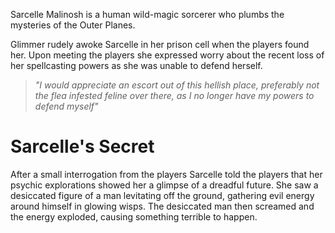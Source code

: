 Sarcelle Malinosh is a human wild-magic sorcerer who plumbs the mysteries of the Outer Planes.

Glimmer rudely awoke Sarcelle in her prison cell when the players found her. Upon meeting the players she expressed worry about the recent loss of her spellcasting powers as she was unable to defend herself. 

> *"I would appreciate an escort out of this hellish place, preferably not the flea infested feline over there, as I no longer have my powers to defend myself"*

# Sarcelle's Secret
After a small interrogation from the players Sarcelle told the players that her psychic explorations showed her a glimpse of a dreadful future. She saw a desiccated figure of a man levitating off the ground, gathering evil energy around himself in glowing wisps. The desiccated man then screamed and the energy exploded, causing something terrible to happen.

